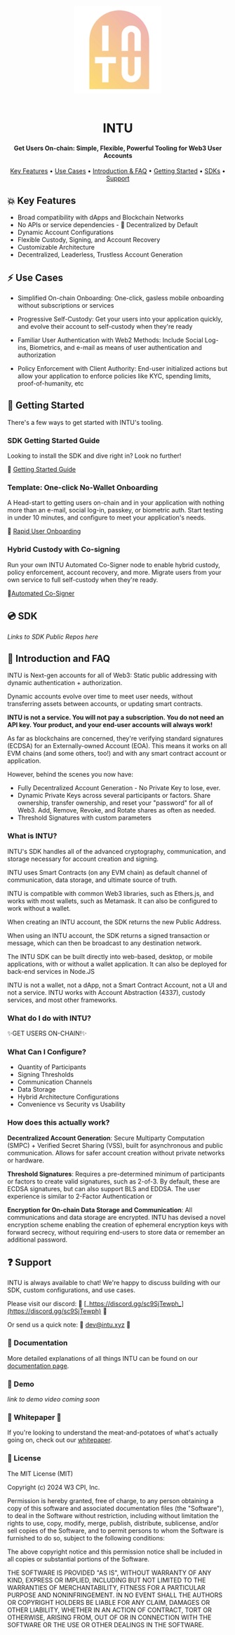 <h1 align="center">
  <br>
  <p align="center">
<img src="Door_INTU_Grad_Trans.png" alt="drawing" width="200" style="margin:0 auto; display:block;"/>
</p>
  <br>
  INTU  <br>
</h1>
<h4 align="center">Get Users On-chain: Simple, Flexible, Powerful Tooling for Web3 User Accounts </h4>
<p align="center">
  <a href="#boom-key-features">Key Features</a> •
  <a href="#zap-use-cases">Use Cases</a> •
  <a href="#wave-introduction-and-faq">Introduction & FAQ</a> •
  <a href="#rocket-getting-started">Getting Started</a> •
  <a href="#cd-sdk">SDKs</a> •
  <a href="#question-support">Support</a>
</p>

## :boom: Key Features
* Broad compatibility with dApps and Blockchain Networks
* No APIs or service dependencies - :100: Decentralized by Default
* Dynamic Account Configurations
* Flexible Custody, Signing, and Account Recovery
* Customizable Architecture
* Decentralized, Leaderless, Trustless Account Generation

## :zap: Use Cases
* Simplified On-chain Onboarding: One-click, gasless mobile onboarding without subscriptions or services

* Progressive Self-Custody: Get your users into your application quickly, and evolve their account to self-custody when they're ready

* Familiar User Authentication with Web2 Methods: Include Social Log-ins, Biometrics, and e-mail as means of user authentication and authorization

* Policy Enforcement with Client Authority: End-user initialized actions but allow your application to enforce policies like KYC, spending limits, proof-of-humanity, etc

## :rocket: Getting Started
There's a few ways to get started with INTU's tooling. 
### SDK Getting Started Guide
Looking to install the SDK and dive right in? Look no further! 

:beginner: [Getting Started Guide](https://docs.intu.xyz/guides/quickstart-overview.html)

### Template: One-click No-Wallet Onboarding
A Head-start to getting users on-chain and in your application with nothing more than an e-mail, social log-in, passkey, or biometric auth. Start testing in under 10 minutes, and configure to meet your application's needs.

:repeat_one: [Rapid User Onboarding](https://docs.intu.xyz/guides/rapid-customer-onboard.html)

### Hybrid Custody with Co-signing
Run your own INTU Automated Co-Signer node to enable hybrid custody, policy enforcement, account recovery, and more. Migrate users from your own service to full self-custody when they're ready. 

:robot:[Automated Co-Signer](https://github.com/w3-key/intu_node_signer)

## :cd: SDK
*Links to SDK Public Repos here*

## :wave: Introduction and FAQ
INTU is Next-gen accounts for all of Web3: Static public addressing with dynamic authentication + authorization. 

Dynamic accounts evolve over time to meet user needs, without transferring assets between accounts, or updating smart contracts.

**INTU is not a service. You will not pay a subscription. You do not need an API key. Your product, and your end-user accounts will always work!**

As far as blockchains are concerned, they're verifying standard signatures (ECDSA) for an Externally-owned Account (EOA). This means it works on all EVM chains (and some others, too!) and with any smart contract account or application. 

However, behind the scenes you now have:
- Fully Decentralized Account Generation - No Private Key to lose, ever.
- Dynamic Private Keys across several participants or factors. Share ownership, transfer ownership, and reset your "password" for all of Web3. Add, Remove, Revoke, and Rotate shares as often as needed.
- Threshold Signatures with custom parameters

### What is INTU?
INTU's SDK handles all of the advanced cryptography, communication, and storage necessary for account creation and signing. 

INTU uses Smart Contracts (on any EVM chain) as default channel of communication, data storage, and ultimate source of truth.

INTU is compatible with common Web3 libraries, such as Ethers.js, and works with most wallets, such as Metamask. It can also be configured to work without a wallet.

When creating an INTU account, the SDK returns the new Public Address.

When using an INTU account, the SDK returns a signed transaction or message, which can then be broadcast to any destination network. 

The INTU SDK can be built directly into web-based, desktop, or mobile applications, with or without a wallet application. It can also be deployed for back-end services in Node.JS

INTU is not a wallet, not a dApp, not a Smart Contract Account, not a UI and not a service. INTU works with Account Abstraction (4337), custody services, and most other frameworks.

### What do I do with INTU?
:sparkles:GET USERS ON-CHAIN!:sparkles:



### What Can I Configure?
- Quantity of Participants
- Signing Thresholds
- Communication Channels
- Data Storage
- Hybrid Architecture Configurations
- Convenience vs Security vs Usability 

### How does this actually work?
**Decentralized Account Generation**: Secure Multiparty Computation (SMPC) + Verified Secret Sharing (VSS), built for asynchronous and public communication. Allows for safer account creation without private networks or hardware.

**Threshold Signatures**: Requires a pre-determined minimum of participants or factors to create valid signatures, such as 2-of-3. By default, these are ECDSA signatures, but can also support BLS and EDDSA. The user experience is similar to 2-Factor Authentication or 

**Encryption for On-chain Data Storage and Communication**: All communications and data storage are encrypted. INTU has devised a novel encryption scheme enabling the creation of ephemeral encryption keys with forward secrecy, without requiring end-users to store data or remember an additional password. 

##  :question: Support
INTU is always available to chat! We're happy to discuss building with our SDK, custom configurations, and use cases. 

Please visit our discord: 🏮 [_https://discord.gg/sc9SjTewph_](https://discord.gg/sc9SjTewph) 🏮

Or send us a quick note: :email: <dev@intu.xyz> :email:

### :book: Documentation

More detailed explanations of all things INTU can be found on our [documentation page](https://docs.intu.xyz).

### :tada: Demo
*link to demo video coming soon*

### :meat_on_bone: Whitepaper :fries:
If you're looking to understand the meat-and-potatoes of what's actually going on, check out our [whitepaper](https://docs.intu.xyz/in-depth/introduction-to-deoas/whitepaper.html).

### :memo: License
The MIT License (MIT)

Copyright (c) 2024 W3 CPI, Inc.

Permission is hereby granted, free of charge, to any person obtaining a copy of this software and associated documentation files (the "Software"), to deal in the Software without restriction, including without limitation the rights to use, copy, modify, merge, publish, distribute, sublicense, and/or sell copies of the Software, and to permit persons to whom the Software is furnished to do so, subject to the following conditions:

The above copyright notice and this permission notice shall be included in all copies or substantial portions of the Software.

THE SOFTWARE IS PROVIDED "AS IS", WITHOUT WARRANTY OF ANY KIND, EXPRESS OR IMPLIED, INCLUDING BUT NOT LIMITED TO THE WARRANTIES OF MERCHANTABILITY, FITNESS FOR A PARTICULAR PURPOSE AND NONINFRINGEMENT. IN NO EVENT SHALL THE AUTHORS OR COPYRIGHT HOLDERS BE LIABLE FOR ANY CLAIM, DAMAGES OR OTHER LIABILITY, WHETHER IN AN ACTION OF CONTRACT, TORT OR OTHERWISE, ARISING FROM, OUT OF OR IN CONNECTION WITH THE SOFTWARE OR THE USE OR OTHER DEALINGS IN THE SOFTWARE.
